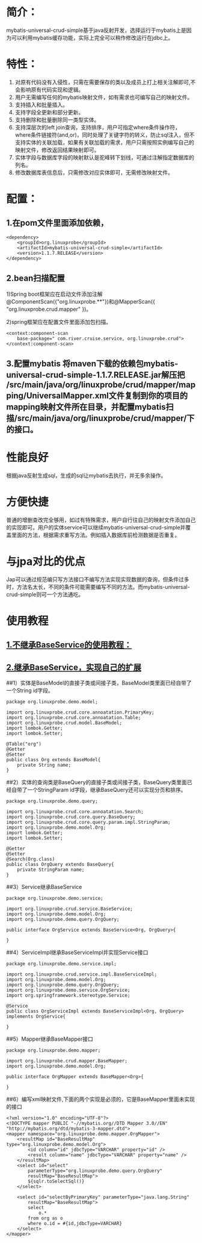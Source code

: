 
简介：
==
mybatis-universal-crud-simple基于java反射开发，选择运行于mybatis上是因为可以利用mybatis缓存功能，实际上完全可以稍作修改运行在jdbc上。


特性：
===
1.	对原有代码没有入侵性，只需在需要保存的类以及成员上打上相关注解即可,不会影响原有代码实现和逻辑。
2.	用户无需编写任何的mybatis映射文件，如有需求也可编写自己的映射文件。
3.	支持插入和批量插入。
4.	支持字段全更新和部分更新。
5.	支持删除和批量删除同一类型实体。
6.	支持深层次的left join查询，支持排序，用户可指定where条件操作符，where条件链接符(and,or)，同时处理了关键字符的转义，防止sql注入，但不支持实体的关联加载，如果有关联加载的需求，用户只需按照实例编写自己的映射文件，修改返回结果映射即可。
7.	实体字段与数据库字段的映射默认是驼峰转下划线，可通过注解指定数据库的列名。
8.	修改数据库表信息后，只需修改对应实体即可，无需修改映射文件。


配置：
===
1.在pom文件里面添加依赖，
---
```
<dependency>
	<groupId>org.linuxprobe</groupId>
	<artifactId>mybatis-universal-crud-simple</artifactId>
	<version>1.1.7.RELEASE</version>
</dependency>
```
2.bean扫描配置
---
1)Spring boot框架应在启动文件添加注解@ComponentScan({"org.linuxprobe.**"})和@MapperScan({ "org.linuxprobe.crud.mapper" })。

2)spring框架应在配置文件里面添加包扫描。
```
<context:component-scan
	base-package=" com.river.cruise.service, org.linuxprobe.crud">
</context:component-scan>
```

3.配置mybatis
将maven下载的依赖包mybatis-universal-crud-simple-1.1.7.RELEASE.jar解压把
/src/main/java/org/linuxprobe/crud/mapper/mapping/UniversalMapper.xml文件复制到你的项目的mapping映射文件所在目录，并配置mybatis扫描/src/main/java/org/linuxprobe/crud/mapper/下的接口。
---

性能良好
===
根据java反射生成sql，生成的sql让mybatis去执行，并无多余操作。

方便快捷
===
普通的增删查改完全够用，如过有特殊需求，用户自行往自己的映射文件添加自己的实现即可。用户的实体service可以继续mybatis-universal-crud-simple并覆盖里面的方法，根据需求重写方法。例如插入数据库前检测数据是否重复。

与jpa对比的优点
===
Jap可以通过规范编只写方法接口不编写方法实现实现数据的查询，但条件过多时，方法名太长，不同的条件可能需要编写不同的方法。而mybatis-universal-crud-simple则可一个方法通吃。

使用教程
===

[1.不继承BaseService的使用教程：](https://github.com/linuxprobe-org/crud-demo/blob/master/src/test/java/org/linuxprobe/demo/ApplicationTests.java)
---

[2.继承BaseService，实现自己的扩展](https://github.com/linuxprobe-org/crud-demo)
---

##1）实体是BaseModel的直接子类或间接子类，BaseModel类里面已经自带了一个String id字段。
```
package org.linuxprobe.demo.model;

import org.linuxprobe.crud.core.annoatation.PrimaryKey;
import org.linuxprobe.crud.core.annoatation.Table;
import org.linuxprobe.crud.model.BaseModel;
import lombok.Getter;
import lombok.Setter;

@Table("org")
@Getter
@Setter
public class Org extends BaseModel{
	private String name;
}
```

##2）实体的查询类是BaseQuery的直接子类或间接子类，BaseQuery类里面已经自带了一个StringParam id字段，继承BaseQuery还可以实现分页和排序。
```
package org.linuxprobe.demo.query;

import org.linuxprobe.crud.core.annoatation.Search;
import org.linuxprobe.crud.core.query.BaseQuery;
import org.linuxprobe.crud.core.query.param.impl.StringParam;
import org.linuxprobe.demo.model.Org;
import lombok.Getter;
import lombok.Setter;

@Getter
@Setter
@Search(Org.class)
public class OrgQuery extends BaseQuery{
	private StringParam name;
}
```

##3）Service继承BaseService
```
package org.linuxprobe.demo.service;

import org.linuxprobe.crud.service.BaseService;
import org.linuxprobe.demo.model.Org;
import org.linuxprobe.demo.query.OrgQuery;

public interface OrgService extends BaseService<Org, OrgQuery>{

}
```

##4）ServiceImpl继承BaseServiceImpl并实现Service接口

```
package org.linuxprobe.demo.service.impl;

import org.linuxprobe.crud.service.impl.BaseServiceImpl;
import org.linuxprobe.demo.model.Org;
import org.linuxprobe.demo.query.OrgQuery;
import org.linuxprobe.demo.service.OrgService;
import org.springframework.stereotype.Service;

@Service
public class OrgServiceImpl extends BaseServiceImpl<Org, OrgQuery> implements OrgService{

}
```

##5）Mapper继承BaseMapper接口
```
package org.linuxprobe.demo.mapper;

import org.linuxprobe.crud.mapper.BaseMapper;
import org.linuxprobe.demo.model.Org;

public interface OrgMapper extends BaseMapper<Org>{

}
```

##6）编写xml映射文件,下面的两个实现是必须的，它是BaseMapper里面未实现的接口
```
<?xml version="1.0" encoding="UTF-8"?>
<!DOCTYPE mapper PUBLIC "-//mybatis.org//DTD Mapper 3.0//EN" "http://mybatis.org/dtd/mybatis-3-mapper.dtd">
<mapper namespace="org.linuxprobe.demo.mapper.OrgMapper">
	<resultMap id="BaseResultMap" type="org.linuxprobe.demo.model.Org">
		<id column="id" jdbcType="VARCHAR" property="id" />
		<result column="name" jdbcType="VARCHAR" property="name" />
	</resultMap>
	<select id="select"
		parameterType="org.linuxprobe.demo.query.OrgQuery"
		resultMap="BaseResultMap">
		${sqlr.toSelectSql()}
	</select>

	<select id="selectByPrimaryKey" parameterType="java.lang.String"
		resultMap="BaseResultMap">
		select
			o.*
		from org as o
		where o.id = #{id,jdbcType=VARCHAR}
	</select>
</mapper>
```
